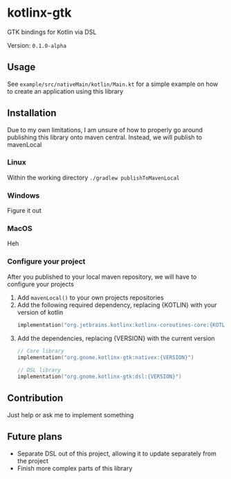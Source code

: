# kotlinx-gtk

GTK bindings for Kotlin via DSL

Version: `0.1.0-alpha`

## Usage

See `example/src/nativeMain/kotlin/Main.kt` for a simple example on
how to create an application using this library


## Installation

Due to my own limitations, I am unsure of how to properly go around publishing this library onto maven central. Instead,
we will publish to mavenLocal

### Linux

Within the working directory
`./gradlew publishToMavenLocal`

### Windows

Figure it out

### MacOS

Heh

### Configure your project

After you published to your local maven repository, we will have to configure your projects

1. Add `mavenLocal()` to your own projects repositories
2. Add the following required dependency, replacing {KOTLIN} with your version of kotlin
   ```kotlin
   implementation("org.jetbrains.kotlinx:kotlinx-coroutines-core:{KOTLIN}-native-mt")
   ```
3. Add the dependencies, replacing {VERSION} with the current version
   ```kotlin 
   // Core library
   implementation("org.gnome.kotlinx-gtk:nativex:{VERSION}")
	   
   // DSL library
   implementation("org.gnome.kotlinx-gtk:dsl:{VERSION}")
   ```

## Contribution

Just help or ask me to implement something

## Future plans

- Separate DSL out of this project, allowing it to update separately from the project
- Finish more complex parts of this library
